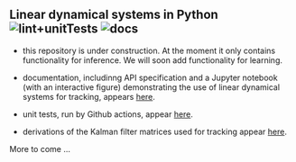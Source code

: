 Linear dynamical systems in Python ![lint+unitTests](https://github.com/joacorapela/lds_python/actions/workflows/lint+unitTests.yml/badge.svg)
 ![docs](https://readthedocs.org/projects/pip/badge/)
----------------------------------

- this repository is under construction. At the moment it only contains functionality for inference. We will soon add functionality for learning.

- documentation, includinng API specification and a Jupyter notebook (with an interactive figure) demonstrating the use of linear dynamical systems for tracking, appears [here](https://lds-python.readthedocs.io/).

- unit tests, run by Github actions, appear [here](https://github.com/joacorapela/lds_python/tree/master/test).

- derivations of the Kalman filter matrices used for tracking appear [here](docs/trackingNotes/trackingNotes.pdf).

More to come ...

